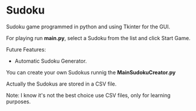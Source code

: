 # Sudoku

Sudoku game programmed in python and using Tkinter for the GUI.

For playing run __main.py__, select a Sudoku from the list and click Start Game.

Future Features:
- Automatic Sudoku Generator.

You can create your own Sudokus runnig the __MainSudokuCreator.py__

Actually the Sudokus are stored in a CSV file. 

Note: I know it's not the best choice use CSV files, only for learning purposes.
